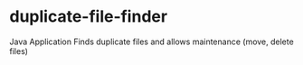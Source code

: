# duplicate-file-finder
Java Application 
Finds duplicate files and allows maintenance (move, delete files)

